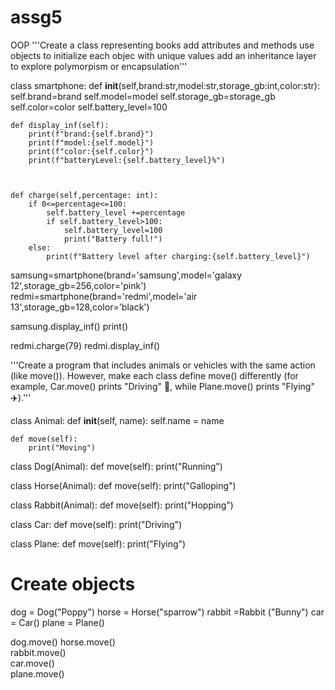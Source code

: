 # assg5
OOP
'''Create a class representing books
add attributes and methods
use objects to initialize each objec with unique values
add an inheritance layer to explore polymorpism or encapsulation'''


class smartphone:
    def __init__(self,brand:str,model:str,storage_gb:int,color:str):
        self.brand=brand
        self.model=model
        self.storage_gb=storage_gb
        self.color=color
        self.battery_level=100

    def display_inf(self):
        print(f"brand:{self.brand}")
        print(f"model:{self.model}")
        print(f"color:{self.color}")
        print(f"batteryLevel:{self.battery_level}%")
        
   
           
    def charge(self,percentage: int):
        if 0<=percentage<=100:
            self.battery_level +=percentage
            if self.battery_level>100:
                self.battery_level=100
                print("Battery full!")
        else:
            print(f"Battery level after charging:{self.battery_level}")

samsung=smartphone(brand='samsung',model='galaxy 12',storage_gb=256,color='pink')
redmi=smartphone(brand='redmi',model='air 13',storage_gb=128,color='black')

samsung.display_inf()
print()

redmi.charge(79)
redmi.display_inf()


'''Create a program that includes animals or vehicles with the same action (like move()). 
However, make each class define move() differently (for example, Car.move() prints "Driving" 🚗, while Plane.move() prints "Flying" ✈️).'''



class Animal:
    def __init__(self, name):
        self.name = name

    def move(self):
        print("Moving")


class Dog(Animal):
    def move(self):
        print("Running")


class Horse(Animal):
    def move(self):
        print("Galloping")


class Rabbit(Animal):
    def move(self):
        print("Hopping")


class Car:
    def move(self):
        print("Driving")


class Plane:
    def move(self):
        print("Flying")


# Create objects
dog = Dog("Poppy")
horse = Horse("sparrow")
rabbit =Rabbit ("Bunny")
car = Car()
plane = Plane()

dog.move() 
horse.move()  
rabbit.move()  
car.move()  
plane.move()
